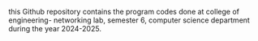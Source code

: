 this Github repository contains the program codes done at college of engineering- networking lab, semester 6, computer science department during the year 2024-2025.
